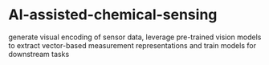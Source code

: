 # AI-assisted-chemical-sensing
generate visual encoding of sensor data, leverage pre-trained vision models to extract vector-based measurement representations and train models for downstream tasks
